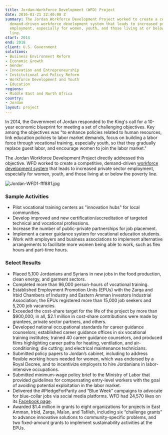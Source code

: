 ```yaml
---
title: Jordan—Workforce Development (WFD) Project
date: 2016-01-21 22:40:00 Z
summary: The Jordan Workforce Development Project worked to create a competitive,
  demand-driven workforce development system that leads to increased private sector
  employment, especially for women, youth, and those living at or below the poverty
  line.
start: 2014
end: 2018
client: U.S. Government
solutions:
- Business Environment Reform
- Economic Growth
- Gender
- Innovation and Entrepreneurship
- Institutional and Policy Reform
- Workforce Development and Youth
- Education
regions:
- Middle East and North Africa
country:
- Jordan
layout: project
---
```


In 2014, the Government of Jordan responded to the King's call for a 10-year economic blueprint for meeting a set of challenging objectives. Key among the objectives was "to enhance policies related to human resources, link education policies to labor market demands, focus on building a labor force through vocational training, especially youth, so that they gradually replace guest labor, and encourage women to join the labor market."

The Jordan Workforce Development Project directly addressed this objective. WFD worked to create a competitive, demand-driven [workforce development system](http://dai-global-developments.com/articles/addressing-jordans-youth-unemployment-bubble-usaid-program-aligns-workforce-with-emerging-opportunities/) that leads to increased private sector employment, especially for women, youth, and those living at or below the poverty line.

![Jordan-WFD1-fff881.jpg](/uploads/Jordan-WFD1-fff881.jpg)

### Sample Activities

* Pilot vocational training centers as "innovation hubs" for local communities.
* Develop improved and new certification/accreditation of targeted technical and vocational professions.
* Increase the number of public-private partnerships for job placement.
* Implement a career guidance system for vocational education students.
* Work with employers and business associations to implement alternative arrangements to facilitate more women being able to work, such as flex hours and part-time hours.

### Select Results

* Placed 5,100 Jordanians and Syrians in new jobs in the food production, clean energy, and garment sectors.
* Completed more than 96,000 person-hours of vocational training.
* Established Employment Promotion Units (EPUs) with the Zarqa and Irbid Chambers of Industry and Eastern Amman Investors Industrial Association; the EPUs registered more than 15,000 job seekers and 5,200 job vacancies.
* Exceeded the cost-share target for the life of the project by more than $900,000; in all, $2.1 million in cost-share contributions were made by grantees, private sector partners, and others.
* Developed national occupational standards for career guidance counselors; established career guidance offices in six vocational training institutes; trained 40 career guidance counselors, and produced films highlighting career paths for heating, ventilation, and air-conditioning; die cutting; and electrical maintenance technicians.
* Submitted policy papers to Jordan’s cabinet, including to address flexible working hours needed for women, which was endorsed by a Royal Decree, and to incentivize employers to hire Jordanians in labor-intensive occupations.
* Submitted minimum-wage policy brief to the Ministry of Labor that provided guidelines for compensating entry-level workers with the goal of avoiding potential exploitation in the labor market.
* Delivered the #PledgeForParity and “Blue Week” campaigns to advocate for blue-collar jobs via social media platforms. WFD had 24,570 likes on its [Facebook page](https://www.facebook.com/USAIDJWFD/).
* Awarded $1.4 million in grants to eight organizations for projects in East Amman, Irbid, Zarqa, Ma’an, and Tafileh, including six “challenge grants” to advance innovative solutions to community-specific problems, and two fixed-amount grants to implement sustainability activities at the EPUs.

[1]: http://www.jordanwfd.org/Home-Video
[2]: https://assetify-dai.com/projects/WFD.jpg

